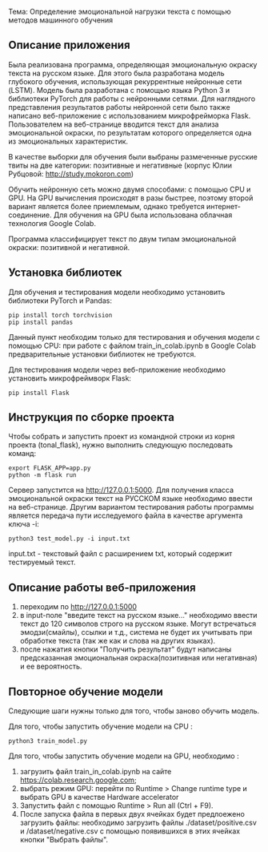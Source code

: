 Тема: Определение эмоциональной нагрузки текста с помощью методов машинного обучения

Описание приложения
---------------------
Была реализована программа, определяющая эмоциональную окраску текста на русском языке. Для этого была разработана модель глубокого обучения, использующая рекуррентные нейронные сети (LSTM). Модель была разработана с помощью языка Python 3 и библиотеки PyTorch для работы с нейронными сетями.
Для наглядного представления результатов работы нейронной сети было также написано веб-приложение с использованием микрофрейморка Flask. Пользователем на веб-странице вводится текст для анализа эмоциональной окраски, по результатам которого определяется одна из эмоциональных характеристик.

В качестве выборки для обучения были выбраны размеченные русские твиты на две категории: позитивные и негативные (корпус Юлии Рубцовой: http://study.mokoron.com)

Обучить нейронную сеть можно двумя способами: с помощью CPU и GPU. На GPU вычисления происходят в разы быстрее, поэтому второй вариант является более приемлемым, однако требуется интернет-соединение.
Для обучения на GPU была использована облачная технология Google Colab.

Программа классифицирует текст по двум типам эмоциональной окраски: позитивной и негативной.

Установка библиотек
---------------------
Для обучения и тестирования модели  необходимо установить библиотеки PyTorch и Pandas:

    pip install torch torchvision
	pip install pandas
	
Данный пункт необходим только для тестирования и обучения модели с помощью CPU: при работе с файлом train_in_colab.ipynb в Google Colab предварительные установки библиотек не требуются.

Для тестирования модели через веб-приложение необходимо установить микрофреймворк Flask:

    pip install Flask    

    
Инструкция по сборке проекта
------------------------------
Чтобы собрать и запустить проект из командной строки из корня проекта (tonal_flask), нужно выполнить следующую последовать команд: 
    
    export FLASK_APP=app.py
    python -m flask run
    
Сервер запустится на http://127.0.0.1:5000.
Для получения класса эмоциональной окраски текст на РУССКОМ языке необходимо ввести на веб-странице.
Другим вариантом тестирования работы программы является передача пути исследуемого файла в качестве аргумента ключа -i: 
    
    python3 test_model.py -i input.txt
    
input.txt - текстовый файл c расширением txt, который содержит тестируемый текст.

Описание работы веб-приложения
-------------------------------
1) переходим по http://127.0.0.1:5000
2) в input-поле "введите текст на русском языке..." необходимо ввести текст до 120 символов строго на русском языке. Могут встречаться эмодзи(смайлы), ссылки и т.д., система не будет их учитывать при обработке текста (так же как и слова на других языках).
3) после нажатия кнопки "Получить результат" будут написаны предсказанная эмоциональная окраска(позитивная или негативная) и ее вероятность.


Повторное обучение модели
---------------------------
Следующие шаги нужны только для того, чтобы заново обучить модель.

Для того, чтобы запустить обучение модели на CPU :

    python3 train_model.py

Для того, чтобы запустить обучение модели на GPU, необходимо :
1) загрузить файл train_in_colab.ipynb на сайте https://colab.research.google.com;
2) выбрать режим GPU: перейти по Runtime > Change runtime type и выбрать GPU в качестве Hardware accelerator
3) Запустить файл с помощью Runtime > Run all (Ctrl + F9).
4) После запуска файла в первых двух ячейках будет предлоежено загрузить файлы: необходимо загрузить файлы ./dataset/positive.csv
и /dataset/negative.csv c помощью появившихся в этих ячейках кнопки "Выбрать файлы".
    


